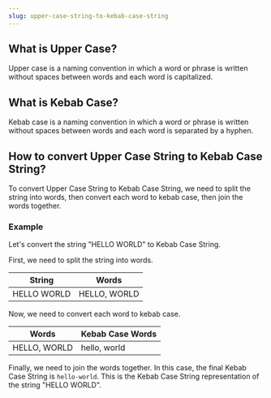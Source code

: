 ```yaml
---
slug: upper-case-string-to-kebab-case-string
---
```


## What is Upper Case?

Upper case is a naming convention in which a word or phrase is written without spaces between words and each word is capitalized.

## What is Kebab Case?

Kebab case is a naming convention in which a word or phrase is written without spaces between words and each word is separated by a hyphen.

## How to convert Upper Case String to Kebab Case String?

To convert Upper Case String to Kebab Case String, we need to split the string into words, then convert each word to kebab case, then join the words together.

### Example

Let's convert the string "HELLO WORLD" to Kebab Case String.

First, we need to split the string into words.

| String      | Words        |
| ----------- | ------------ |
| HELLO WORLD | HELLO, WORLD |

Now, we need to convert each word to kebab case.

| Words        | Kebab Case Words |
| ------------ | ---------------- |
| HELLO, WORLD | hello, world     |

Finally, we need to join the words together. In this case, the final Kebab Case String is `hello-world`. This is the Kebab Case String representation of the string "HELLO WORLD".
